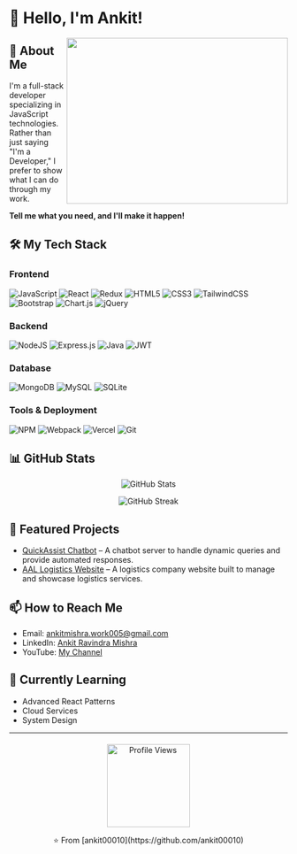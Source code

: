 # 👋 Hello, I'm Ankit! 

<img align="right" height="300" width="400" src="https://raw.githubusercontent.com/TheDudeThatCode/TheDudeThatCode/master/Assets/Developer.gif" />

## 💫 About Me
I'm a full-stack developer specializing in JavaScript technologies. Rather than just saying "I'm a Developer," I prefer to show what I can do through my work.

**Tell me what you need, and I'll make it happen!**

## 🛠️ My Tech Stack

### Frontend
![JavaScript](https://img.shields.io/badge/javascript-%23323330.svg?style=for-the-badge&logo=javascript&logoColor=%23F7DF1E)
![React](https://img.shields.io/badge/react-%2320232a.svg?style=for-the-badge&logo=react&logoColor=%2361DAFB)
![Redux](https://img.shields.io/badge/redux-%23593d88.svg?style=for-the-badge&logo=redux&logoColor=white)
![HTML5](https://img.shields.io/badge/html5-%23E34F26.svg?style=for-the-badge&logo=html5&logoColor=white)
![CSS3](https://img.shields.io/badge/css3-%231572B6.svg?style=for-the-badge&logo=css3&logoColor=white)
![TailwindCSS](https://img.shields.io/badge/tailwindcss-%2338B2AC.svg?style=for-the-badge&logo=tailwind-css&logoColor=white)
![Bootstrap](https://img.shields.io/badge/bootstrap-%23563D7C.svg?style=for-the-badge&logo=bootstrap&logoColor=white)
![Chart.js](https://img.shields.io/badge/chart.js-F5788D.svg?style=for-the-badge&logo=chart.js&logoColor=white)
![jQuery](https://img.shields.io/badge/jquery-%230769AD.svg?style=for-the-badge&logo=jquery&logoColor=white)

### Backend
![NodeJS](https://img.shields.io/badge/node.js-6DA55F?style=for-the-badge&logo=node.js&logoColor=white)
![Express.js](https://img.shields.io/badge/express.js-%23404d59.svg?style=for-the-badge&logo=express&logoColor=%2361DAFB)
![Java](https://img.shields.io/badge/java-%23ED8B00.svg?style=for-the-badge&logo=java&logoColor=white)
![JWT](https://img.shields.io/badge/JWT-black?style=for-the-badge&logo=JSON%20web%20tokens)

### Database
![MongoDB](https://img.shields.io/badge/MongoDB-%234ea94b.svg?style=for-the-badge&logo=mongodb&logoColor=white)
![MySQL](https://img.shields.io/badge/mysql-%2300f.svg?style=for-the-badge&logo=mysql&logoColor=white)
![SQLite](https://img.shields.io/badge/sqlite-%2307405e.svg?style=for-the-badge&logo=sqlite&logoColor=white)

### Tools & Deployment
![NPM](https://img.shields.io/badge/NPM-%23000000.svg?style=for-the-badge&logo=npm&logoColor=white)
![Webpack](https://img.shields.io/badge/webpack-%238DD6F9.svg?style=for-the-badge&logo=webpack&logoColor=black)
![Vercel](https://img.shields.io/badge/vercel-%23000000.svg?style=for-the-badge&logo=vercel&logoColor=white)
![Git](https://img.shields.io/badge/git-%23F05033.svg?style=for-the-badge&logo=git&logoColor=white)

## 📊 GitHub Stats
<p align="center">
  <img src="https://github-readme-stats.vercel.app/api?username=ankit00010&theme=radical&hide_border=false&include_all_commits=false&count_private=false" alt="GitHub Stats" />
</p>
<p align="center">
  <img src="https://github-readme-streak-stats.herokuapp.com/?user=ankit00010&theme=radical&hide_border=false" alt="GitHub Streak" />
</p>

## 🚀 Featured Projects
<!-- You can add your top projects here -->
- [QuickAssist Chatbot](https://github.com/ankit00010/QuickAssist-Chatbot-Server) – A chatbot server to handle dynamic queries and provide automated responses.  
- [AAL Logistics Website](https://github.com/ankit00010/AAL-Logisitcs-Website) – A logistics company website built to manage and showcase logistics services.


## 📫 How to Reach Me
- Email: [ankitmishra.work005@gmail.com](mailto:ankitmishra.work005@gmail.com)
- LinkedIn: [Ankit Ravindra Mishra](https://linkedin.com/in/ankit-ravindra-mishra-19050121a/)
- YouTube: [My Channel](https://www.youtube.com/watch?v=5ijHB7JALrs&list=PLFtWhjbsuiVxU91FdglaOToy1VDobJ97N&pp=gAQBiAQB/)

## 🌱 Currently Learning
<!-- You can add what you're currently focused on -->
- Advanced React Patterns
- Cloud Services
- System Design

---
<p align="center">
<div style="text-align: center; margin-top: 20px;">
  <img 
    src="https://visitcount.itsvg.in/api?id=ankit00010&icon=1&color=12" 
    alt="Profile Views"
    style="width: 150px; height: auto;"
  />
</div>
</p>

<p align="center">⭐️ From [ankit00010](https://github.com/ankit00010)</p>
